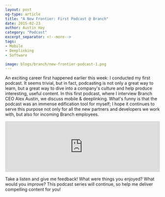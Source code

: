 ```yaml
---
layout: post
og-type: article
title: "A New Frontier: First Podcast @ Branch"
date: 2015-02-23
author: Austin Hay
category: "Podcast"
excerpt_separator: <!--more-->
tags:
- Mobile
- Deeplinking
- Software

image: blogs/branch/new-frontier-podcast-1.png
---
```


An exciting career first happened earlier this week: I conducted my first podcast. It seems trivial, but in fact, podcasting is not only a great way to learn, but a great way to dive into a company's culture and help produce interesting, useful content. In this first podcast, where I interview Branch CEO Alex Austin, we discuss mobile &amp; deeplinking. What's funny is that the podcast was an immense edification tool for myself; I hope it continues to serve this purpose not only for all the new partners and developers we work with, but also for incoming Branch employees.

<iframe width="100%" height="166" scrolling="no" frameborder="no" src="https://w.soundcloud.com/player/?url=https%3A//api.soundcloud.com/tracks/192190273&amp;color=ff5500&amp;auto_play=false&amp;hide_related=false&amp;show_comments=true&amp;show_user=true&amp;show_reposts=false"></iframe>

Take a listen and give me feedback! What were things you enjoyed? What would you improve? This podcast series will continue, so help me deliver compelling content for you! 

